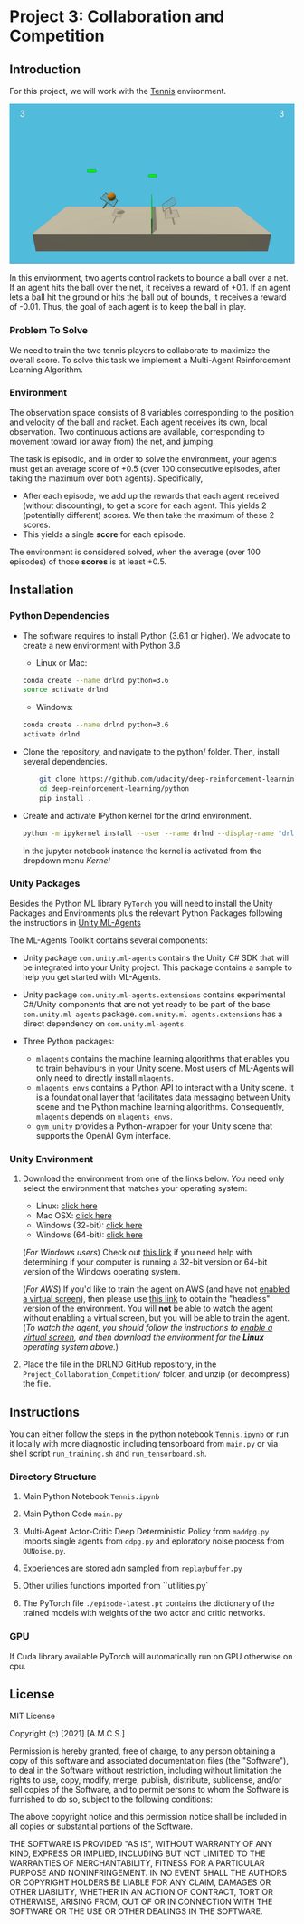 [//]: # (Image References)

[image1]: ./Plots/Trained_Agent.gif "Trained Agent"


# Project 3: Collaboration and Competition

## Introduction

For this project, we will work with the [Tennis](https://github.com/Unity-Technologies/ml-agents/blob/master/docs/Learning-Environment-Examples.md#tennis) environment.

![Trained Agent][image1]

In this environment, two agents control rackets to bounce a ball over a net. If an agent hits the ball over the net, it receives a reward of +0.1.  If an agent lets a ball hit the ground or hits the ball out of bounds, it receives a reward of -0.01.  Thus, the goal of each agent is to keep the ball in play.

### Problem To Solve

We need to train the two tennis players to collaborate to maximize the overall score. To solve this task we implement a Multi-Agent Reinforcement Learning Algorithm. 


### Environment
The observation space consists of 8 variables corresponding to the position and velocity of the ball and racket. Each agent receives its own, local observation.  Two continuous actions are available, corresponding to movement toward (or away from) the net, and jumping. 

The task is episodic, and in order to solve the environment, your agents must get an average score of +0.5 (over 100 consecutive episodes, after taking the maximum over both agents). Specifically,

- After each episode, we add up the rewards that each agent received (without discounting), to get a score for each agent. This yields 2 (potentially different) scores. We then take the maximum of these 2 scores.
- This yields a single **score** for each episode.

The environment is considered solved, when the average (over 100 episodes) of those **scores** is at least +0.5.


## Installation

### Python Dependencies

- The software requires to install Python (3.6.1 or higher). We advocate to create a new environment with Python 3.6
     
     - Linux or Mac:
  
    ```sh
    conda create --name drlnd python=3.6
    source activate drlnd
    ```
    
    - Windows:
  
    ```sh
    conda create --name drlnd python=3.6 
    activate drlnd
    ```

- Clone the repository, and navigate to the python/ folder. Then, install several dependencies.

    ```sh
        git clone https://github.com/udacity/deep-reinforcement-learning.git
        cd deep-reinforcement-learning/python
        pip install .
    ```
- Create and activate IPython kernel for the drlnd environment.

    ```sh
    python -m ipykernel install --user --name drlnd --display-name "drlnd"
    ```
    
    In the jupyter notebook instance the kernel is activated from the dropdown menu _Kernel_



### Unity Packages
Besides the Python ML library `PyTorch` you will need to install the Unity Packages and Environments plus the relevant Python Packages following the instructions in [Unity ML-Agents](https://github.com/Unity-Technologies/ml-agents/blob/master/docs/Installation.md)

The ML-Agents Toolkit contains several components:

- Unity package `com.unity.ml-agents` contains the
  Unity C# SDK that will be integrated into your Unity project.  This package contains
  a sample to help you get started with ML-Agents.
  
- Unity package `com.unity.ml-agents.extensions` contains experimental C#/Unity components that are not yet ready to be part
  of the base `com.unity.ml-agents` package. `com.unity.ml-agents.extensions`
  has a direct dependency on `com.unity.ml-agents`.
  
- Three Python packages:
    - `mlagents` contains the machine learning algorithms that
      enables you to train behaviours in your Unity scene. Most users of ML-Agents
      will only need to directly install `mlagents`.
    - `mlagents_envs` contains a Python API to interact with
      a Unity scene. It is a foundational layer that facilitates data messaging
      between Unity scene and the Python machine learning algorithms.
      Consequently, `mlagents` depends on `mlagents_envs`.
    - `gym_unity` provides a Python-wrapper for your Unity scene
      that supports the OpenAI Gym interface.
      
### Unity Environment

1. Download the environment from one of the links below.  You need only select the environment that matches your operating system:
    - Linux: [click here](https://s3-us-west-1.amazonaws.com/udacity-drlnd/P3/Tennis/Tennis_Linux.zip)
    - Mac OSX: [click here](https://s3-us-west-1.amazonaws.com/udacity-drlnd/P3/Tennis/Tennis.app.zip)
    - Windows (32-bit): [click here](https://s3-us-west-1.amazonaws.com/udacity-drlnd/P3/Tennis/Tennis_Windows_x86.zip)
    - Windows (64-bit): [click here](https://s3-us-west-1.amazonaws.com/udacity-drlnd/P3/Tennis/Tennis_Windows_x86_64.zip)
    
    (_For Windows users_) Check out [this link](https://support.microsoft.com/en-us/help/827218/how-to-determine-whether-a-computer-is-running-a-32-bit-version-or-64) if you need help with determining if your computer is running a 32-bit version or 64-bit version of the Windows operating system.

    (_For AWS_) If you'd like to train the agent on AWS (and have not [enabled a virtual screen](https://github.com/Unity-Technologies/ml-agents/blob/master/docs/Training-on-Amazon-Web-Service.md)), then please use [this link](https://s3-us-west-1.amazonaws.com/udacity-drlnd/P3/Tennis/Tennis_Linux_NoVis.zip) to obtain the "headless" version of the environment.  You will **not** be able to watch the agent without enabling a virtual screen, but you will be able to train the agent.  (_To watch the agent, you should follow the instructions to [enable a virtual screen](https://github.com/Unity-Technologies/ml-agents/blob/master/docs/Training-on-Amazon-Web-Service.md), and then download the environment for the **Linux** operating system above._)

2. Place the file in the DRLND GitHub repository, in the `Project_Collaboration_Competition/` folder, and unzip (or decompress) the file. 


## Instructions

You can either follow the steps in the python notebook `Tennis.ipynb` or run it locally with more diagnostic including tensorboard from `main.py` or via shell script `run_training.sh` and `run_tensorboard.sh`.

### Directory Structure

1. Main Python Notebook `Tennis.ipynb`

2. Main Python Code `main.py`

3. Multi-Agent Actor-Critic Deep Deterministic Policy from `maddpg.py` imports single agents from `ddpg.py` and eploratory noise process from `OUNoise.py`.

4. Experiences are stored adn sampled from `replaybuffer.py`

5. Other utilies functions imported from ``utilities.py`

7. The PyTorch file `./episode-latest.pt` contains the dictionary of the trained models with weights of the two actor and critic networks.  



### GPU
If Cuda library available PyTorch will automatically run on GPU otherwise on cpu.

## License
MIT License

Copyright (c) [2021] [A.M.C.S.]

Permission is hereby granted, free of charge, to any person obtaining a copy
of this software and associated documentation files (the "Software"), to deal
in the Software without restriction, including without limitation the rights
to use, copy, modify, merge, publish, distribute, sublicense, and/or sell
copies of the Software, and to permit persons to whom the Software is
furnished to do so, subject to the following conditions:

The above copyright notice and this permission notice shall be included in all
copies or substantial portions of the Software.

THE SOFTWARE IS PROVIDED "AS IS", WITHOUT WARRANTY OF ANY KIND, EXPRESS OR
IMPLIED, INCLUDING BUT NOT LIMITED TO THE WARRANTIES OF MERCHANTABILITY,
FITNESS FOR A PARTICULAR PURPOSE AND NONINFRINGEMENT. IN NO EVENT SHALL THE
AUTHORS OR COPYRIGHT HOLDERS BE LIABLE FOR ANY CLAIM, DAMAGES OR OTHER
LIABILITY, WHETHER IN AN ACTION OF CONTRACT, TORT OR OTHERWISE, ARISING FROM,
OUT OF OR IN CONNECTION WITH THE SOFTWARE OR THE USE OR OTHER DEALINGS IN THE
SOFTWARE.


